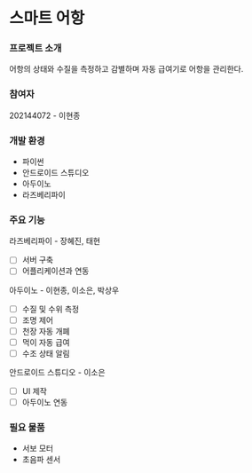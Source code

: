 # 스마트 어항
### 프로젝트 소개
어항의 상태와 수질을 측정하고 감별하며 자동 급여기로 어항을 관리한다.

### 참여자
202144072 - 이현종

### 개발 환경
* 파이썬
* 안드로이드 스튜디오
* 아두이노
* 라즈베리파이

### 주요 기능
라즈베리파이 - 장혜진, 태현
- [ ] 서버 구축
- [ ] 어플리케이션과 연동

아두이노 - 이현종, 이소은, 박상우
- [ ] 수질 및 수위 측정
- [ ] 조명 제어
- [ ] 천장 자동 개폐
- [ ] 먹이 자동 급여
- [ ] 수조 상태 알림

안드로이드 스튜디오 - 이소은
- [ ] UI 제작
- [ ] 아두이노 연동

### 필요 물품
* 서보 모터
* 초음파 센서


